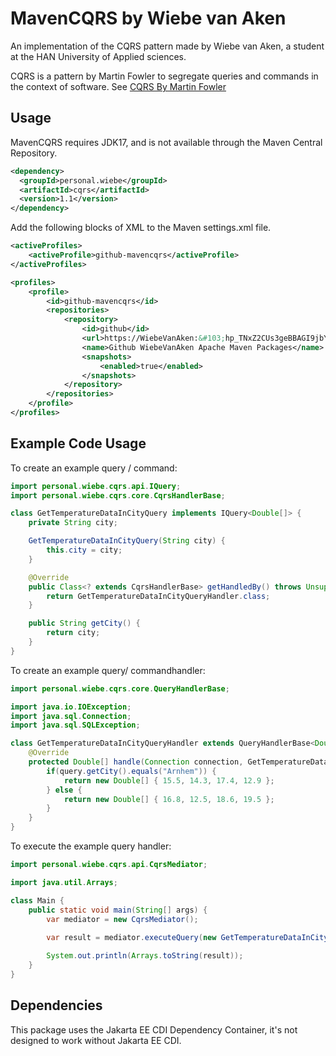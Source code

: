 # MavenCQRS by Wiebe van Aken
An implementation of the CQRS pattern made by Wiebe van Aken, a student at the HAN University of Applied sciences.

CQRS is a pattern by Martin Fowler to segregate queries and commands in the context of software.
See [CQRS By Martin Fowler](https://martinfowler.com/bliki/CQRS.html)

## Usage
MavenCQRS requires JDK17, and is not available through the Maven Central Repository.

```xml
<dependency>
  <groupId>personal.wiebe</groupId>
  <artifactId>cqrs</artifactId>
  <version>1.1</version>
</dependency> 
```
Add the following blocks of XML to the Maven settings.xml file.
```xml
<activeProfiles>
    <activeProfile>github-mavencqrs</activeProfile>
</activeProfiles>

<profiles>
    <profile>
        <id>github-mavencqrs</id>
        <repositories>
            <repository>
                <id>github</id>
                <url>https://WiebeVanAken:&#103;hp_TNxZ2CUs3geBBAGI9jbYwfuWHBbyQB41Ckp6@maven.pkg.github.com/WiebeVanAken/MavenCQRS</url>
                <name>Github WiebeVanAken Apache Maven Packages</name>
                <snapshots>
                    <enabled>true</enabled>
                </snapshots>
            </repository>
        </repositories>
    </profile>
</profiles>
```

## Example Code Usage

To create an example query / command:
```java
import personal.wiebe.cqrs.api.IQuery;
import personal.wiebe.cqrs.core.CqrsHandlerBase;

class GetTemperatureDataInCityQuery implements IQuery<Double[]> {
    private String city;

    GetTemperatureDataInCityQuery(String city) {
        this.city = city;
    }

    @Override
    public Class<? extends CqrsHandlerBase> getHandledBy() throws UnsupportedOperationException {
        return GetTemperatureDataInCityQueryHandler.class;
    }

    public String getCity() {
        return city;
    }
}
```

To create an example query/ commandhandler:
```java
import personal.wiebe.cqrs.core.QueryHandlerBase;

import java.io.IOException;
import java.sql.Connection;
import java.sql.SQLException;

class GetTemperatureDataInCityQueryHandler extends QueryHandlerBase<Double[], GetTemperatureDataInCityQueryHandler> {
    @Override
    protected Double[] handle(Connection connection, GetTemperatureDataInCityQueryHandler query) throws SQLException, IOException {
        if(query.getCity().equals("Arnhem")) {
            return new Double[] { 15.5, 14.3, 17.4, 12.9 };
        } else {
            return new Double[] { 16.8, 12.5, 18.6, 19.5 };
        }
    }
}
```

To execute the example query handler:
```java
import personal.wiebe.cqrs.api.CqrsMediator;

import java.util.Arrays;

class Main {
    public static void main(String[] args) {
        var mediator = new CqrsMediator();
        
        var result = mediator.executeQuery(new GetTemperatureDataInCityQuery("Arnhem"));

        System.out.println(Arrays.toString(result));
    }
}
```

## Dependencies
This package uses the Jakarta EE CDI Dependency Container, it's not designed to work without Jakarta EE CDI.
